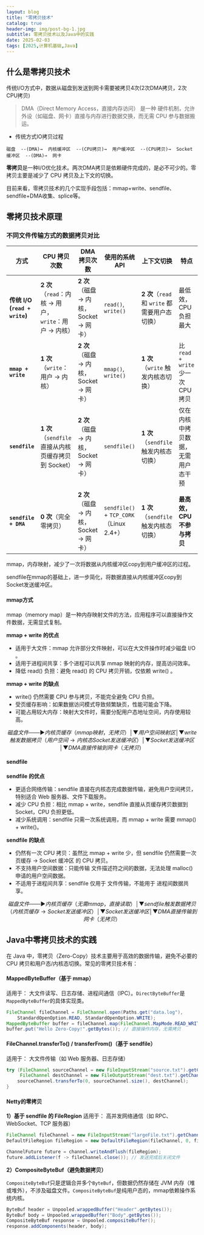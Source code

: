 ```yaml
---
layout: blog
title: "零拷贝技术"
catalog: true
header-img: img/post-bg-1.jpg
subtitle: 零拷贝技术以及Java中的实践
date: 2025-02-03
tags: [2025,计算机基础,Java]
---
```


## 什么是零拷贝技术
传统I/O方式中，数据从磁盘到发送到网卡需要被拷贝4次(2次DMA拷贝，2次CPU拷贝)
> DMA（Direct Memory Access，直接内存访问） 是一种 硬件机制，允许 外设（如磁盘、网卡）直接与内存进行数据交换，而无需 CPU 参与数据搬运。

+ 传统方式IO拷贝过程
```
磁盘  --(DMA)→  内核缓冲区  --(CPU拷贝)→  用户缓冲区  --(CPU拷贝)→  Socket 缓冲区  --(DMA)→  网卡
```

**零拷贝**是一种I/O优化技术。两次DMA拷贝是依赖硬件完成的，是必不可少的。零拷贝主要是减少了 CPU 拷贝及上下文的切换。

目前来看，零拷贝技术的几个实现手段包括：mmap+write、sendfile、sendfile+DMA收集、splice等。

## 零拷贝技术原理

### 不同文件传输方式的数据拷贝对比

| **方式**               | **CPU 拷贝次数** | **DMA 拷贝次数** | **使用的系统 API**        | **上下文切换** | **特点** |
|------------------------|----------------|----------------|----------------------|----------------|--------------|
| **传统 I/O (`read + write`)**  | **2 次**（`read`：内核 → 用户，`write`：用户 → 内核） | **2 次**（磁盘 → 内核，Socket → 网卡） | `read()`, `write()` | **2 次**（`read` 和 `write` 都需要用户态切换） | 最低效，CPU 负担最大 |
| **`mmap + write`**     | **1 次**（`write`：用户 → 内核） | **2 次**（磁盘 → 内核，Socket → 网卡） | `mmap()`, `write()` | **1 次**（`write` 触发内核态切换） | 比 `read + write` 少一次 CPU 拷贝 |
| **`sendfile`**         | **1 次**（`sendfile` 直接从内核页缓存拷贝到 Socket） | **2 次**（磁盘 → 内核，Socket → 网卡） | `sendfile()` | **1 次**（`sendfile` 触发内核态切换） | 仅在内核中拷贝数据，无需用户态干预 |
| **`sendfile + DMA`**   | **0 次**（完全零拷贝） | **2 次**（磁盘 → 内核，Socket → 网卡） | `sendfile()` + `TCP_CORK`（Linux 2.4+） | **1 次**（`sendfile` 触发内核态切换） | **最高效，CPU 不参与拷贝** |



mmap，内存映射，减少了一次将数据从内核缓冲区copy到用户缓冲区的过程。

sendfile在mmap的基础上，进一步简化，将数据直接从内核缓冲区copy到Socket发送缓冲区。

#### mmap方式
mmap（memory map）是一种内存映射文件的方法，应用程序可以直接操作文件数据，无需显式复制。

**mmap + write 的优点**
+ 适用于大文件：mmap 允许部分文件映射，可以在大文件操作时减少磁盘 I/O 。
+ 适用于进程间共享：多个进程可以共享 mmap 映射的内存，提高访问效率。
+ 降低 read() 负担：避免 read() 的 CPU 拷贝开销，仅依赖 write() 。

**mmap + write 的缺点**
+ write() 仍然需要 CPU 参与拷贝，不能完全避免 CPU 负担。
+ 受页缓存影响：如果数据访问模式导致频繁缺页，性能可能会下降。
+ 可能占用较大内存：映射大文件时，需要分配用户态地址空间，内存使用较高。

```math
磁盘文件  ───►  内核页缓存（mmap映射，无拷贝）
                      │
                      ▼
             用户空间映射区
                      │
                      ▼
      write  触发数据拷贝（用户空间 → 内核态 Socket 发送缓冲区）
                      │
                      ▼
           Socket 发送缓冲区
                      │
                      ▼
         DMA 直接传输到网卡（无拷贝）

```

#### sendfile
**sendfile 的优点**
+ 更适合网络传输：sendfile 直接在内核态完成数据传输，避免用户空间拷贝，特别适合 Web 服务器、文件下载服务。
+ 减少 CPU 负担：相比 mmap + write，sendfile 直接从页缓存拷贝数据到 Socket，CPU 负担更低。
+ 减少系统调用：sendfile 只需一次系统调用，而 mmap + write 需要 mmap() + write()。

**sendfile 的缺点**
+ 仍然有一次 CPU 拷贝：虽然比 mmap + write 少，但 sendfile 仍然需要一次 页缓存 → Socket 缓冲区 的 CPU 拷贝。
+ 不支持用户空间数据：只能传输 文件描述符之间的数据，无法处理 malloc() 申请的用户空间数据。
+ 不适用于进程间共享：sendfile 仅用于 文件传输，不能用于 进程间数据共享。


```math
磁盘文件  ───►  内核页缓存（无需 mmap，直接读取）
                      │
                      ▼
       sendfile 触发数据拷贝（内核页缓存 → Socket 发送缓冲区）
                      │
                      ▼
           Socket 发送缓冲区
                      │
                      ▼
         DMA 直接传输到网卡（无拷贝）
```


## Java中零拷贝技术的实践

在 Java 中，零拷贝（Zero-Copy）技术主要用于高效的数据传输，避免不必要的 CPU 拷贝和用户态/内核态切换。常见的零拷贝技术有：

#### MappedByteBuffer（基于 mmap） 
适用于： 大文件读写、日志存储、进程间通信（IPC）。`DirectByteBuffer`是`MappedByteBuffer`的具体实现类。
```java
FileChannel fileChannel = FileChannel.open(Paths.get("data.log"),
    StandardOpenOption.READ, StandardOpenOption.WRITE);
MappedByteBuffer buffer = fileChannel.map(FileChannel.MapMode.READ_WRITE, 0, fileChannel.size());
buffer.put("Hello Zero-Copy!".getBytes()); // 直接操作内存，无需拷贝
```

#### FileChannel.transferTo() / transferFrom()（基于 sendfile）
适用于： 大文件传输（如 Web 服务器、日志存储）
```java
try (FileChannel sourceChannel = new FileInputStream("source.txt").getChannel();
     FileChannel destChannel = new FileOutputStream("dest.txt").getChannel()) {
    sourceChannel.transferTo(0, sourceChannel.size(), destChannel);
}
```

#### Netty的零拷贝

**1）基于 sendfile 的 FileRegion**
适用于： 高并发网络通信（如 RPC、WebSocket、TCP 服务器）
```java
FileChannel fileChannel = new FileInputStream("largeFile.txt").getChannel();
DefaultFileRegion fileRegion = new DefaultFileRegion(fileChannel, 0, fileChannel.size());

ChannelFuture future = channel.writeAndFlush(fileRegion);
future.addListener(f -> fileChannel.close()); // 发送完成后关闭文件
```


**2）CompositeByteBuf（避免数据拷贝）**

`CompositeByteBuf`只是逻辑合并多个`ByteBuf`，但数据仍然存储在 JVM 内存（堆或堆外），不涉及磁盘文件。`CompositeByteBuf`是纯用户态的，mmap依赖操作系统内核。
```java
ByteBuf header = Unpooled.wrappedBuffer("Header".getBytes());
ByteBuf body = Unpooled.wrappedBuffer("Body".getBytes());
CompositeByteBuf response = Unpooled.compositeBuffer();
response.addComponents(header, body);
```